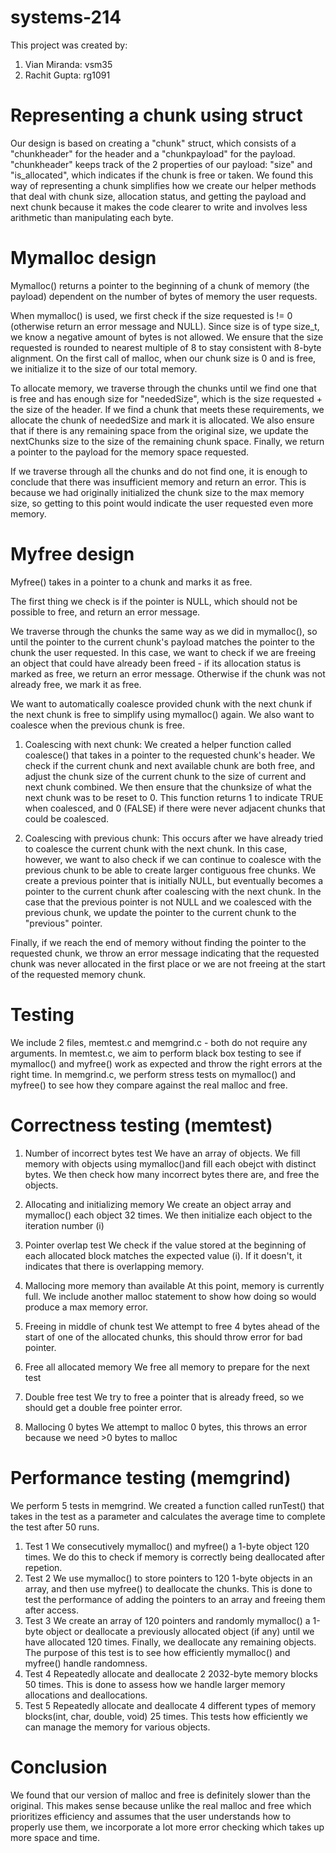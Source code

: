 # systems-214

This project was created by:

1. Vian Miranda: vsm35
2. Rachit Gupta: rg1091

# Representing a chunk using struct

Our design is based on creating a "chunk" struct, which consists of a "chunkheader" for the header and a "chunkpayload" for the payload. "chunkheader" keeps track of the 2 properties of our payload: "size" and "is_allocated", which indicates if the chunk is free or taken. We found this way of representing a chunk simplifies how we create our helper methods that deal with chunk size, allocation status, and getting the payload and next chunk because it makes the code clearer to write and involves less arithmetic than manipulating each byte.

# Mymalloc design

Mymalloc() returns a pointer to the beginning of a chunk of memory (the payload) dependent on the number of bytes of memory the user requests. 

When mymalloc() is used, we first check if the size requested is != 0 (otherwise return an error message and NULL). Since size is of type size_t, we know a negative amount of bytes is not allowed. We ensure that the size requested is rounded to nearest multiple of 8 to stay consistent with 8-byte alignment. On the first call of malloc, when our chunk size is 0 and is free, we initialize it to the size of our total memory.

To allocate memory, we traverse through the chunks until we find one that is free and has enough size for "neededSize", which is the size requested + the size of the header. If we find a chunk that meets these requirements, we allocate the chunk of neededSize and mark it is allocated. We also ensure that if there is any remaining space from the original size, we update the nextChunks size to the size of the remaining chunk space. Finally, we return a pointer to the payload for the memory space requested.

If we traverse through all the chunks and do not find one, it is enough to conclude that there was insufficient memory and return an error. This is because we had originally initialized the chunk size to the max memory size, so getting to this point would indicate the user requested even more memory.


# Myfree design

Myfree() takes in a pointer to a chunk and marks it as free.

The first thing we check is if the pointer is NULL, which should not be possible to free, and return an error message.

We traverse through the chunks the same way as we did in mymalloc(), so until the pointer to the current chunk's payload matches the pointer to the chunk the user requested. In this case, we want to check if we are freeing an object that could have already been freed - if its allocation status is marked as free, we return an error message. Otherwise if the chunk was not already free, we mark it as free. 

We want to automatically coalesce provided chunk with the next chunk if the next chunk is free to simplify using mymalloc() again. We also want to coalesce when the previous chunk is free. 

1. Coalescing with next chunk:
  We created a helper function called coalesce() that takes in a pointer to the requested chunk's header. We check if the current chunk and next available chunk are both free, and adjust the chunk size of the current chunk to the size of current and next chunk combined. We then ensure that the chunksize of what the next chunk was to be reset to 0. This function returns 1 to indicate TRUE when coalesced, and 0 (FALSE) if there were never adjacent chunks that could be coalesced. 

2. Coalescing with previous chunk:
  This occurs after we have already tried to coalesce the current chunk with the next chunk. In this case, however, we want to also check if we can continue to coalesce with the previous chunk to be able to create larger contiguous free chunks. We create a previous pointer that is initially NULL, but eventually becomes a pointer to the current chunk after coalescing with the next chunk. In the case that the previous pointer is not NULL and we coalesced with the previous chunk, we update the pointer to the current chunk to the "previous" pointer.

Finally, if we reach the end of memory without finding the pointer to the requested chunk, we throw an error message indicating that the requested chunk was never allocated in the first place or we are not freeing at the start of the requested memory chunk.


# Testing

We include 2 files, memtest.c and memgrind.c - both do not require any arguments. In memtest.c, we aim to perform black box testing to see if mymalloc() and myfree() work as expected and throw the right errors at the right time. In memgrind.c, we perform stress tests on mymalloc() and myfree() to see how they compare against the real malloc and free.


# Correctness testing (memtest)

1. Number of incorrect bytes test
 We have an array of objects. We fill memory with objects using mymalloc()and fill each obejct with distinct bytes. We then check how many incorrect bytes there are, and free the objects.

2. Allocating and initializing memory
  We create an object array and mymalloc() each object 32 times. We then initialize each object to the iteration number (i)

3. Pointer overlap test
  We check if the value stored at the beginning of each allocated block matches the expected value (i). If it doesn't, it indicates that there is overlapping memory.

4. Mallocing more memory than available
  At this point, memory is currently full. We include another malloc statement to show how doing so would produce a max memory error.

5. Freeing in middle of chunk test
  We attempt to free 4 bytes ahead of the start of one of the allocated chunks, this should throw error for bad pointer.
  
6. Free all allocated memory
  We free all memory to prepare for the next test

7. Double free test
  We try to free a pointer that is already freed, so we should get a double free pointer error.

8. Mallocing 0 bytes
  We attempt to malloc 0 bytes, this throws an error because we need >0 bytes to malloc


# Performance testing (memgrind)
We perform 5 tests in memgrind. We created a function called runTest() that takes in the test as a parameter and calculates the average time to complete the test after 50 runs.

1. Test 1
  We consecutively mymalloc() and myfree() a 1-byte object 120 times. We do this to check if memory is correctly being deallocated after repetion.
2. Test 2
  We use mymalloc() to store pointers to 120 1-byte objects in an array, and then use myfree() to deallocate the chunks. This is done to test the performance of adding the pointers to an array and freeing them after access.
3. Test 3
  We create an array of 120 pointers and randomly mymalloc() a 1-byte object or deallocate a previously allocated object (if any) until we have allocated 120 times. Finally, we deallocate any remaining objects. The purpose of this test is to see how efficiently mymalloc() and myfree() handle randomness. 
4. Test 4
  Repeatedly allocate and deallocate 2 2032-byte memory blocks 50 times. This is done to assess how we handle larger memory allocations and deallocations.
5. Test 5
  Repeatedly allocate and deallocate 4 different types of memory blocks(int, char, double, void) 25 times. This tests how efficiently we can manage the memory for various objects.


# Conclusion

We found that our version of malloc and free is definitely slower than the original. This makes sense because unlike the real malloc and free which prioritizes efficiency and assumes that the user understands how to properly use them, we incorporate a lot more error checking which takes up more space and time.